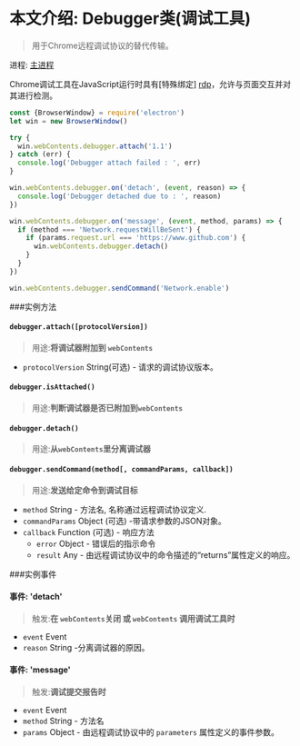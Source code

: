 # 本文介绍: Debugger类(调试工具)

> 用于Chrome远程调试协议的替代传输。

进程: [主进程](../glossary.md#main-process)    

Chrome调试工具在JavaScript运行时具有[特殊绑定] [rdp]，允许与页面交互并对其进行检测。
```JavaScript
const {BrowserWindow} = require('electron')
let win = new BrowserWindow()

try {
  win.webContents.debugger.attach('1.1')
} catch (err) {
  console.log('Debugger attach failed : ', err)
}

win.webContents.debugger.on('detach', (event, reason) => {
  console.log('Debugger detached due to : ', reason)
})

win.webContents.debugger.on('message', (event, method, params) => {
  if (method === 'Network.requestWillBeSent') {
    if (params.request.url === 'https://www.github.com') {
      win.webContents.debugger.detach()
    }
  }
})

win.webContents.debugger.sendCommand('Network.enable')
```

###实例方法

#### `debugger.attach([protocolVersion])`
> 用途:**将调试器附加到 `webContents`**

* `protocolVersion`  String(可选) - 请求的调试协议版本。

#### `debugger.isAttached()`
> 用途:**判断调试器是否已附加到`webContents`**

#### `debugger.detach()`
> 用途:**从`webContents`里分离调试器**

#### `debugger.sendCommand(method[, commandParams, callback])`
> 用途:**发送给定命令到调试目标**

* `method` String - 方法名, 名称通过远程调试协议定义.
* `commandParams` Object (可选) -带请求参数的JSON对象。
* `callback` Function (可选) - 响应方法
  * `error` Object - 错误后的指示命令
  * `result` Any -  由远程调试协议中的命令描述的“returns”属性定义的响应。

###实例事件

#### 事件: 'detach'
> 触发:**在 `webContents`关闭 或 `webContents` 调用调试工具时**

* `event` Event
* `reason` String -分离调试器的原因。


#### 事件: 'message'
> 触发:**调试提交报告时**

* `event` Event
* `method` String - 方法名
* `params` Object - 由远程调试协议中的 `parameters` 属性定义的事件参数。

[rdp]: https://developer.chrome.com/devtools/docs/debugger-protocol
[`webContents.findInPage`]: web-contents.md#contentsfindinpagetext-options